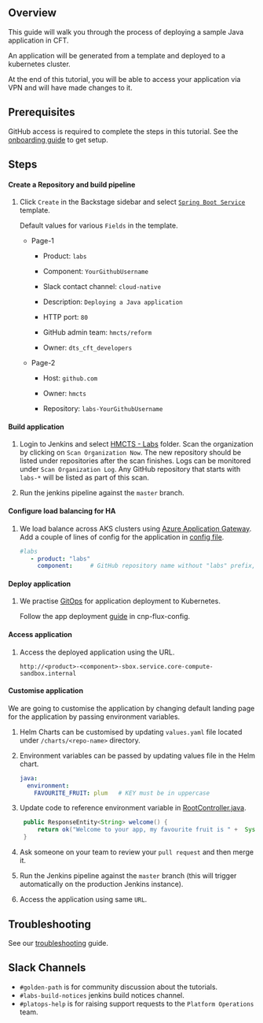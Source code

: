 ## Overview

This guide will walk you through the process of deploying a sample Java application in CFT.

An application will be generated from a template and deployed to a kubernetes cluster.

At the end of this tutorial, you will be able to access your application via VPN and will have made changes to it.

## Prerequisites

GitHub access is required to complete the steps in this tutorial. See the [onboarding guide](https://hmcts.github.io/onboarding/team/github.html#github) to get setup.


## Steps

#### Create a Repository and build pipeline

1. Click `Create` in the Backstage sidebar and select [`Spring Boot Service`](https://backstage.platform.hmcts.net/create) template. 


   Default values for various `Fields` in the template.
   - Page-1
       - Product:                       `labs`
        
       - Component:                     `YourGithubUsername`
        
       - Slack contact channel:         `cloud-native`
            
       - Description:                   `Deploying a Java application`
        
       - HTTP port:                     `80`
        
       - GitHub admin team:             `hmcts/reform`
       
       - Owner:                         `dts_cft_developers`
       
   - Page-2
   
       - Host:                          `github.com`
       
       - Owner:                         `hmcts`
       
       - Repository:                    `labs-YourGithubUsername`
   

#### Build application

1. Login to Jenkins and select [HMCTS - Labs](https://sandbox-build.platform.hmcts.net/job/HMCTS_Sandbox_LABS/) folder.
Scan the organization by clicking on `Scan Organization Now`.
The new repository should be listed under repositories after the scan finishes.
Logs can be monitored under `Scan Organization Log`.
Any GitHub repository that starts with `labs-*` will be listed as part of this scan.


2. Run the jenkins pipeline against the `master` branch.

#### Configure load balancing for HA

1. We load balance across AKS clusters using [Azure Application Gateway](https://docs.microsoft.com/en-us/azure/application-gateway/overview). Add a couple of lines of config for the application in [config file](https://github.com/hmcts/azure-platform-terraform/blob/master/environments/sbox/backend_lb_config.yaml).

   ```yaml
   #labs
      - product: "labs"
        component:     # GitHub repository name without "labs" prefix, e.g. `YourGithubUsername`
   ```
     
#### Deploy application

1. We practise [GitOps](https://www.weave.works/technologies/gitops/) for application deployment to Kubernetes.

   Follow the app deployment [guide](hmcts/cnp-flux-config@master/docs/app-deployment-v2.md#add-a-new-application) in cnp-flux-config.

#### Access application

1. Access the deployed application using the URL.

   ```
   http://<product>-<component>-sbox.service.core-compute-sandbox.internal 
   ```  
   
#### Customise application

We are going to customise the application by changing default landing page for the application by passing environment variables. 

1. Helm Charts can be customised by updating `values.yaml` file located under `/charts/<repo-name>` directory.  

2. Environment variables can be passed by updating values file in the Helm chart. 
 
   ```yaml
   java:
     environment:
       FAVOURITE_FRUIT: plum   # KEY must be in uppercase
   ```
3. Update code to reference environment variable in [RootController.java](src/main/java/uk/gov/hmcts/reform/mohanalatest/controllers/RootController.java).

   ```java
    public ResponseEntity<String> welcome() {
        return ok("Welcome to your app, my favourite fruit is " +  System.getenv("FAVOURITE_FRUIT"));
    }
   ```
4. Ask someone on your team to review your `pull request` and then merge it.

5. Run the Jenkins pipeline against the `master` branch (this will trigger automatically on the production Jenkins instance).

6. Access the application using same `URL`.


## Troubleshooting

See our [troubleshooting](https://hmcts.github.io/ways-of-working/troubleshooting/#troubleshooting-issues) guide.
        

## Slack Channels

- `#golden-path` is for community discussion about the tutorials.
- `#labs-build-notices` jenkins build notices channel.
- `#platops-help`   is for raising support requests to the `Platform Operations` team.
